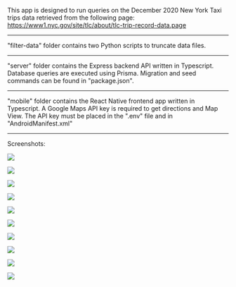 This app is designed to run queries on the December 2020 New York Taxi trips data
retrieved from the following page: https://www1.nyc.gov/site/tlc/about/tlc-trip-record-data.page


-------------------------------------


"filter-data" folder contains two Python scripts to truncate data files.


-------------------------------------


"server" folder contains the Express backend API written in Typescript.
Database queries are executed using Prisma. 
Migration and seed commands can be found in "package.json".


-------------------------------------


"mobile" folder contains the React Native frontend app written in Typescript.
A Google Maps API key is required to get directions and Map View.
The API key must be placed in the ".env" file and in "AndroidManifest.xml"


-------------------------------------


Screenshots:


![](https://github.com/Huseyin-Yilmaz-98/taxi-trip-queries/blob/main/screenshots/0.png?raw=true)


![](https://github.com/Huseyin-Yilmaz-98/taxi-trip-queries/blob/main/screenshots/1.png?raw=true)


![](https://github.com/Huseyin-Yilmaz-98/taxi-trip-queries/blob/main/screenshots/2.png?raw=true)


![](https://github.com/Huseyin-Yilmaz-98/taxi-trip-queries/blob/main/screenshots/3.png?raw=true)


![](https://github.com/Huseyin-Yilmaz-98/taxi-trip-queries/blob/main/screenshots/4.png?raw=true)


![](https://github.com/Huseyin-Yilmaz-98/taxi-trip-queries/blob/main/screenshots/5.png?raw=true)


![](https://github.com/Huseyin-Yilmaz-98/taxi-trip-queries/blob/main/screenshots/6.png?raw=true)


![](https://github.com/Huseyin-Yilmaz-98/taxi-trip-queries/blob/main/screenshots/7.png?raw=true)


![](https://github.com/Huseyin-Yilmaz-98/taxi-trip-queries/blob/main/screenshots/8.png?raw=true)


![](https://github.com/Huseyin-Yilmaz-98/taxi-trip-queries/blob/main/screenshots/9.png?raw=true)